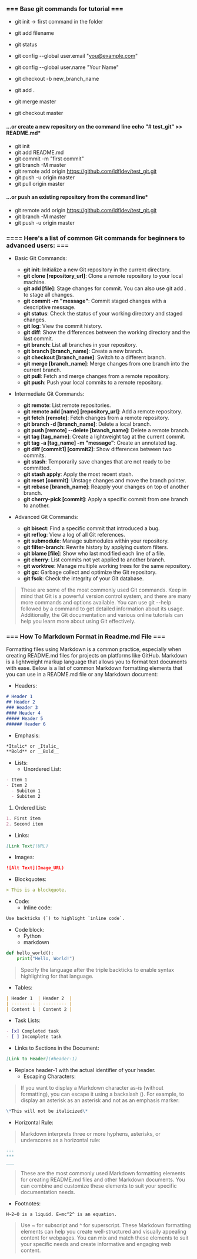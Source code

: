 
### === Base git commands for tutorial ===

- git init -> first command in the folder
- git add filename
- git status

- git config --global user.email "<you@example.com>"
- git config --global user.name "Your Name"

- git checkout -b new_branch_name
- git add .
- git merge master
- git checkout master

#### …or create a new repository on the command line echo "# test_git" >> README.md*

- git init
- git add README.md
- git commit -m "first commit"
- git branch -M master
- git remote add origin <https://github.com/idfldev/test_git.git>
- git push -u origin master
- git pull origin master

#### …or push an existing repository from the command line*

- git remote add origin <https://github.com/idfldev/test_git.git>
- git branch -M master
- git push -u origin master

### ==== Here's a list of common Git commands for beginners to advanced users: ===

- Basic Git Commands:
  - **git init**: Initialize a new Git repository in the current directory.
  - **git clone [repository_url]**: Clone a remote repository to your local machine.
  - **git add [file]**: Stage changes for commit. You can also use git add . to stage all changes.
  - **git commit -m "message"**: Commit staged changes with a descriptive message.
  - **git status**: Check the status of your working directory and staged changes.
  - **git log**: View the commit history.
  - **git diff**: Show the differences between the working directory and the last commit.
  - **git branch**: List all branches in your repository.
  - **git branch [branch_name]**: Create a new branch.
  - **git checkout [branch_name]**: Switch to a different branch.
  - **git merge [branch_name]**: Merge changes from one branch into the current branch.
  - **git pull**: Fetch and merge changes from a remote repository.
  - **git push**: Push your local commits to a remote repository.

- Intermediate Git Commands:
  - **git remote**: List remote repositories.
  - **git remote add [name] [repository_url]**: Add a remote repository.
  - **git fetch [remote]**: Fetch changes from a remote repository.
  - **git branch -d [branch_name]**: Delete a local branch.
  - **git push [remote] --delete [branch_name]**: Delete a remote branch.
  - **git tag [tag_name]**: Create a lightweight tag at the current commit.
  - **git tag -a [tag_name] -m "message"**: Create an annotated tag.
  - **git diff [commit1] [commit2]**: Show differences between two commits.
  - **git stash**: Temporarily save changes that are not ready to be committed.
  - **git stash apply**: Apply the most recent stash.
  - **git reset [commit]**: Unstage changes and move the branch pointer.
  - **git rebase [branch_name]**: Reapply your changes on top of another branch.
  - **git cherry-pick [commit]**: Apply a specific commit from one branch to another.

- Advanced Git Commands:
  - **git bisect**: Find a specific commit that introduced a bug.
  - **git reflog**: View a log of all Git references.
  - **git submodule**: Manage submodules within your repository.
  - **git filter-branch**: Rewrite history by applying custom filters.
  - **git blame [file]**: Show who last modified each line of a file.
  - **git cherry**: List commits not yet applied to another branch.
  - **git worktree**: Manage multiple working trees for the same repository.
  - **git gc**: Garbage collect and optimize the Git repository.
  - **git fsck**: Check the integrity of your Git database.
  
>These are some of the most commonly used Git commands. Keep in mind that Git is a powerful version control system,
>and there are many more commands and options available. You can use git --help followed by a command to get detailed
>information about its usage. Additionally, the Git documentation and various
>online tutorials can help you learn more about using Git effectively.

### === How To Markdown Format in Readme.md File ===

Formatting files using Markdown is a common practice,
especially when creating README.md files for projects
on platforms like GitHub. Markdown is a lightweight markup
language that allows you to format text documents with ease.
Below is a list of common Markdown formatting elements that
you can use in a README.md file or any Markdown document:

- Headers:

```markdown
# Header 1
## Header 2
### Header 3
#### Header 4
##### Header 5
###### Header 6
```

- Emphasis:

```markdown
*Italic* or _Italic_
**Bold** or __Bold__
```

- Lists:
  - Unordered List:

```markdown
- Item 1
- Item 2
  - Subitem 1
  - Subitem 2
```

1. Ordered List:

```markdown
1. First item
2. Second item
```

- Links:

```markdown
[Link Text](URL)
```

- Images:

```markdown
![Alt Text](Image_URL)
```

- Blockquotes:

```markdown
> This is a blockquote.
```

- Code:
  - Inline code:

```python
Use backticks (`) to highlight `inline code`.
```

- Code block:
  - Python
  - markdown

```python
def hello_world():
    print("Hello, World!")
```

> Specify the language after the triple backticks to enable syntax highlighting for that language.

- Tables:

```markdown
| Header 1  | Header 2  |
| --------- | --------- |
| Content 1 | Content 2 |
```

- Task Lists:

```markdown
- [x] Completed task
- [ ] Incomplete task
```

- Links to Sections in the Document:

```markdown
[Link to Header](#header-1)
```

- Replace header-1 with the actual identifier of your header.
  - Escaping Characters:

> If you want to display a Markdown character as-is (without formatting), you can escape it using a backslash (\). For example, to display an asterisk as an asterisk and not as an emphasis marker:

```markdown
\*This will not be italicized\*
```

- Horizontal Rule:

> Markdown interprets three or more hyphens, asterisks, or underscores as a horizontal rule:

```markdown
---
***
___
```

> These are the most commonly used Markdown formatting elements for
> creating README.md files and other Markdown documents.
> You can combine and customize these elements to
> suit your specific documentation needs.

- Footnotes:

```markdown
H~2~O is a liquid. E=mc^2^ is an equation.
```

> Use ~ for subscript and ^ for superscript.
> These Markdown formatting elements can help you create well-structured and visually appealing content for webpages.
> You can mix and match these elements to suit your specific needs and create informative and engaging web content.
